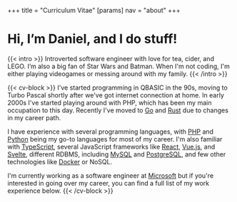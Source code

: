 +++
title = "Curriculum Vitae"
[params]
  nav = "about"
+++

# Hi, I’m Daniel, and I do stuff!

{{< intro >}}
Introverted software engineer with love for tea, cider, and LEGO. I’m also a big fan of Star Wars and Batman.
When I'm not coding, I'm either playing videogames or messing around with my family.
{{< /intro >}}

{{< cv-block >}}
I've started programming in QBASIC in the 90s, moving to Turbo Pascal shortly after we've got internet connection
at home. In early 2000s I've started playing around with PHP, which has been my main occupation to this day. Recently
I've moved to [Go](https://go.dev/) and [Rust](https://www.rust-lang.org/) due to changes in my career path.

I have experience with several programming languages, with [PHP](https://www.php.net/)
and [Python](https://python.org) being my go-to languages for most of my career. I'm also familiar with
[TypeScript](https://www.typescriptlang.org/), several JavaScript frameworks like [React](https://react.dev/), [Vue.js](https://vuejs.org/),
and [Svelte](https://svelte.dev/), different RDBMS, including [MySQL](https://www.mysql.com/)
and [PostgreSQL](https://www.postgresql.org/), and few other technologies like [Docker](https://www.docker.com/) or NoSQL.

I'm currently working as a software engineer at [Microsoft](https://www.microsoft.com/) but if you're interested in
going over my career, you can find a full list of my work experience below.
{{< /cv-block >}}
